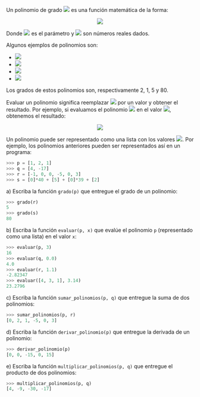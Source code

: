 Un polinomio de grado <img src="https://render.githubusercontent.com/render/math?math=\color{white}n">
es una función matemática de la forma:

<p align="center" width="100%">
<img src="https://render.githubusercontent.com/render/math?math=\color{white}p(x) = a_{0} %2B a_{1}x %2B a_{2}x^{2} %2B a_{3}x^{3} %2B \ldots %2B a_{n}x^{n}">
</p>

Donde <img src="https://render.githubusercontent.com/render/math?math=\color{white}x"> es
el parámetro y <img src="https://render.githubusercontent.com/render/math?math=\color{white}a_{0}, a_{1}, \ldots, a_{n}">
son números reales dados.

Algunos ejemplos de polinomios son:
* <img src="https://render.githubusercontent.com/render/math?math=\color{white}p(x) = 1 %2B 2x %2B x^2">
* <img src="https://render.githubusercontent.com/render/math?math=\color{white}q(x) = 4 - 17x">
* <img src="https://render.githubusercontent.com/render/math?math=\color{white}r(x) = -1 -5x^3 %2B 3x^5">
* <img src="https://render.githubusercontent.com/render/math?math=\color{white}s(x) = 5x^40 %2B 2x^80">

Los grados de estos polinomios son, respectivamente 2, 1, 5 y 80.

Evaluar un polinomio significa reemplazar <img src="https://render.githubusercontent.com/render/math?math=\color{white}x"> por
un valor y obtener el resultado. Por ejemplo, si evaluamos el polinomio <img src="https://render.githubusercontent.com/render/math?math=\color{white}p">
en el valor <img src="https://render.githubusercontent.com/render/math?math=\color{white}x=3">,
obtenemos el resultado:

<p align="center" width="100%">
<img src="https://render.githubusercontent.com/render/math?math=\color{white}p(3) = 1 %2B (2\cdot3) %2B 3^2 = 16">
</p>

Un polinomio puede ser representado como una lista con los valores
<img src="https://render.githubusercontent.com/render/math?math=\color{white}a_{0}, a_{1}, \ldots, a_{n}">.
Por ejemplo, los polinomios anteriores pueden ser representados así en un programa:

```python
>>> p = [1, 2, 1]
>>> q = [4, -17]
>>> r = [-1, 0, 0, -5, 0, 3]
>>> s = [0]*40 + [5] + [0]*39 + [2]
```

a) Escriba la función `grado(p)` que entregue el grado de un polinomio:
```python
>>> grado(r)
5
>>> grado(s)
80
```

b) Escriba la función `evaluar(p, x)` que evalúe el polinomio `p` (representado
como una lista) en el valor `x`:
```python
>>> evaluar(p, 3)
16
>>> evaluar(q, 0.0)
4.0
>>> evaluar(r, 1.1)
-2.82347
>>> evaluar([4, 3, 1], 3.14)
23.2796
```

c) Escriba la función `sumar_polinomios(p, q)` que entregue la suma de dos polinomios:
```python
>>> sumar_polinomios(p, r)
[0, 2, 1, -5, 0, 3]
```

d) Escriba la función `derivar_polinomio(p)` que entregue la derivada de un polinomio:
```python
>>> derivar_polinomio(p)
[0, 0, -15, 0, 15]
```

e) Escriba la función `multiplicar_polinomios(p, q)` que entregue el producto de dos polinomios:
```python
>>> multiplicar_polinomios(p, q)
[4, -9, -30, -17]
```